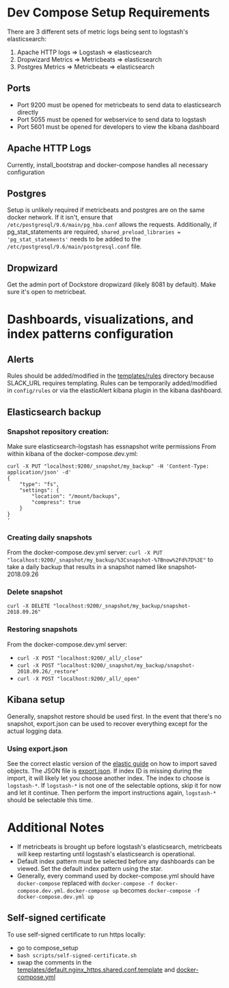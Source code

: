 # Dev Compose Setup Requirements
There are 3 different sets of metric logs being sent to logstash's elasticsearch:
1. Apache HTTP logs => Logstash => elasticsearch
2. Dropwizard Metrics => Metricbeats => elasticsearch
3. Postgres Metrics => Metricbeats => elasticsearch

## Ports
- Port 9200 must be opened for metricbeats to send data to elasticsearch directly
- Port 5055 must be opened for webservice to send data to logstash
- Port 5601 must be opened for developers to view the kibana dashboard

## Apache HTTP Logs

Currently, install_bootstrap and docker-compose handles all necessary configuration

## Postgres

Setup is unlikely required if metricbeats and postgres are on the same docker network.  If it isn't, ensure that `/etc/postgresql/9.6/main/pg_hba.conf` allows the requests.
Additionally, if pg_stat_statements are required, `shared_preload_libraries = 'pg_stat_statements'` needs to be added to the `/etc/postgresql/9.6/main/postgresql.conf` file.

## Dropwizard

Get the admin port of Dockstore dropwizard (likely 8081 by default).  Make sure it's open to metricbeat.

# Dashboards, visualizations, and index patterns configuration

## Alerts

Rules should be added/modified in the [templates/rules](templates/rules) directory because SLACK_URL requires templating. Rules can be temporarily added/modified in `config/rules` or via the elasticAlert kibana plugin in the kibana dashboard.

## Elasticsearch backup

### Snapshot repository creation:
Make sure elasticsearch-logstash has essnapshot write permissions
From within kibana of the docker-compose.dev.yml:
```
curl -X PUT "localhost:9200/_snapshot/my_backup" -H 'Content-Type: application/json' -d'
{
    "type": "fs",
    "settings": {
        "location": "/mount/backups",
        "compress": true
    }
}
'
```

### Creating daily snapshots
From the docker-compose.dev.yml server:
`curl -X PUT "localhost:9200/_snapshot/my_backup/%3Csnapshot-%7Bnow%2Fd%7D%3E"` to take a daily backup that results in a snapshot named like snapshot-2018.09.26

### Delete snapshot
`curl -X DELETE "localhost:9200/_snapshot/my_backup/snapshot-2018.09.26"`


### Restoring snapshots
From the docker-compose.dev.yml server:
- `curl -X POST "localhost:9200/_all/_close"` 
- `curl -X POST "localhost:9200/_snapshot/my_backup/snapshot-2018.09.26/_restore"`
- `curl -X POST "localhost:9200/_all/_open"`

## Kibana setup
Generally, snapshot restore should be used first.  In the event that there's no snapshot, export.json can be used to recover everything except for the actual logging data.

### Using export.json
See the correct elastic version of the [elastic guide](https://www.elastic.co/guide/en/kibana/current/managing-saved-objects.html#_import_objects) on how to import saved objects.  The JSON file is [export.json](export.json).  If index ID is missing during the import, it will likely let you choose another index.  The index to choose is `logstash-*`.  If `logstash-*` is not one of the selectable options, skip it for now and let it continue.  Then perform the import instructions again, `logstash-*` should be selectable this time.

# Additional Notes
- If metricbeats is brought up before logstash's elasticsearch, metricbeats will keep restarting until logstash's elasticsearch is operational.
- Default index pattern must be selected before any dashboards can be viewed.  Set the default index pattern using the star.
- Generally, every command used by docker-compose.yml should have `docker-compose` replaced with `docker-compose -f docker-compose.dev.yml`. `docker-compose up` becomes `docker-compose -f docker-compose.dev.yml up`

## Self-signed certificate
To use self-signed certificate to run https locally: 
- go to compose_setup
- `bash scripts/self-signed-certificate.sh`
- swap the comments in the [templates/default.nginx_https.shared.conf.template](templates/default.nginx_https.shared.conf.template) and [docker-compose.yml](docker-compose.yml)

